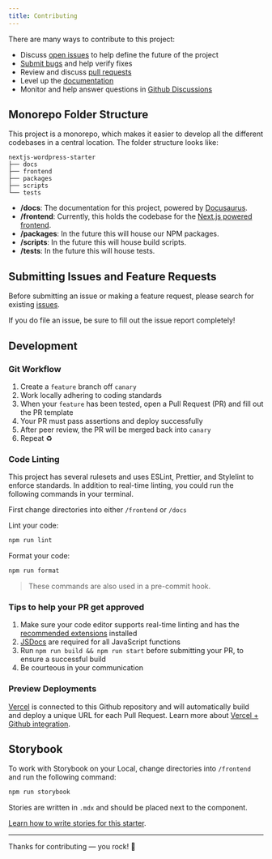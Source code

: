 ```yaml
---
title: Contributing
---
```


There are many ways to contribute to this project:

- Discuss [open issues](https://github.com/WebDevStudios/nextjs-wordpress-starter/blob/canary/issues) to help define the future of the project
- [Submit bugs](https://github.com/WebDevStudios/nextjs-wordpress-starter/blob/canary/issues) and help verify fixes
- Review and discuss [pull requests](https://github.com/WebDevStudios/nextjs-wordpress-starter/blob/canary/pulls)
- Level up the [documentation](https://webdevstudios.github.io/nextjs-wordpress-starter/docs/other/docusaurus)
- Monitor and help answer questions in [Github Discussions](https://github.com/WebDevStudios/nextjs-wordpress-starter/discussions)

## Monorepo Folder Structure

This project is a monorepo, which makes it easier to develop all the different codebases in a central location. The folder structure looks like:

```text
nextjs-wordpress-starter
├── docs
├── frontend
├── packages
├── scripts
└── tests
```

- **/docs**: The documentation for this project, powered by [Docusaurus](https://webdevstudios.github.io/nextjs-wordpress-starter/docs/other/docusaurus).
- **/frontend**: Currently, this holds the codebase for the [Next.js powered frontend](/docs/frontend/folder-structure).
- **/packages**: In the future this will house our NPM packages.
- **/scripts**: In the future this will house build scripts.
- **/tests**: In the future this will house tests.

## Submitting Issues and Feature Requests

Before submitting an issue or making a feature request, please search for existing [issues](https://github.com/WebDevStudios/nextjs-wordpress-starter/issues).

If you do file an issue, be sure to fill out the issue report completely!

## Development

### Git Workflow

1. Create a `feature` branch off `canary`
2. Work locally adhering to coding standards
3. When your `feature` has been tested, open a Pull Request (PR) and fill out the PR template
4. Your PR must pass assertions and deploy successfully
5. After peer review, the PR will be merged back into `canary`
6. Repeat ♻️

### Code Linting

This project has several rulesets and uses ESLint, Prettier, and Stylelint to enforce standards. In addition to real-time linting, you could run the following commands in your terminal.

First change directories into either `/frontend` or `/docs`

Lint your code:

```bash
npm run lint
```

Format your code:

```bash
npm run format
```

> These commands are also used in a pre-commit hook.

### Tips to help your PR get approved

1. Make sure your code editor supports real-time linting and has the [recommended extensions](https://webdevstudios.github.io/nextjs-wordpress-starter/docs/other/recommended-extensions) installed
2. [JSDocs](https://jsdoc.app/) are required for all JavaScript functions
3. Run `npm run build && npm run start` before submitting your PR, to ensure a successful build
4. Be courteous in your communication

### Preview Deployments

[Vercel](https://vercel.com/webdevstudios/nextjs-wordpress-starter) is connected to this Github repository and will automatically build and deploy a unique URL for each Pull Request. Learn more about [Vercel + Github integration](https://vercel.com/docs/git/vercel-for-github).

## Storybook

To work with Storybook on your Local, change directories into `/frontend` and run the following command:

```bash
npm run storybook
```

Stories are written in `.mdx` and should be placed next to the component.

[Learn how to write stories for this starter](https://webdevstudios.github.io/nextjs-wordpress-starter/docs/storybook).

---

Thanks for contributing — you rock! 🤘
